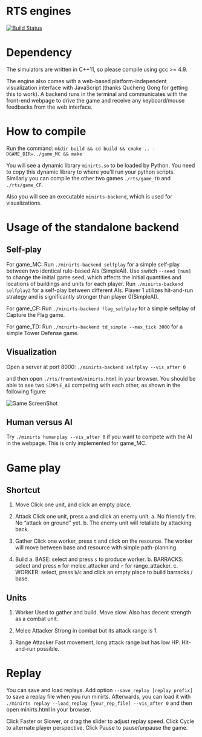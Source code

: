 # RTS engines

[![Build Status](https://travis-ci.org/nlohmann/json.svg?branch=master)](https://travis-ci.org/facebookresearch/ELF)

Dependency
============

The simulators are written in C++11, so please compile using gcc >= 4.9.

The engine also comes with a web-based platform-independent visualization interface with JavaScript (thanks Qucheng Gong for getting this to work).
A backend runs in the terminal and communicates with the front-end webpage to drive the game and receive any keyboard/mouse feedbacks from the web interface.

How to compile
============

Run the command: `mkdir build && cd build && cmake .. -DGAME_DIR=../game_MC && make`

You will see a dynamic library `minirts.so` to be loaded by Python.
You need to copy this dynamic library to where you'll run your python scripts.
Similarly you can compile the other two games `./rts/game_TD` and `./rts/game_CF`.

Also you will see an executable `minirts-backend`, which is used for visualizations.

Usage of the standalone backend
============
Self-play
-------------
For game_MC:
Run `./minirts-backend selfplay` for a simple self-play between two identical rule-based AIs (SimpleAI). Use switch `--seed [num]` to change the initial game seed, which affects the initial quantities and locations of buildings and units for each player.
Run `./minirts-backend selfplay2` for a self-play between different AIs. Player 1 utilizes hit-and-run strategy and is significantly stronger than player 0(SimpleAI).

For game_CF:
Run `./minirts-backend flag_selfplay` for a simple selfplay of Capture the Flag game.

For game_TD:
Run `./minirts-backend td_simple --max_tick 3000` for a simple Tower Defense game.

Visualization
-------------

Open a server at port 8000: `./minirts-backend selfplay --vis_after 0`

and then open `./rts/frontend/minirts.html` in your browser. You should be able to see two `SIMPLE_AI` competing with each other, as shown in the following figure:

![Game ScreenShot](./rts_intro.png)

Human versus AI
-----------------------

Try `./minirts humanplay --vis_after 0` if you want to compete with the AI in the webpage. This is only implemented for game_MC.

Game play
===================

Shortcut
------------

1. Move
Click one unit, and click an empty place.

2. Attack
Click one unit, press `a` and click an enemy unit.
   a. No friendly fire. No “attack on ground” yet.
   b. The enemy unit will retaliate by attacking back.

3. Gather
Click one worker, press `t` and click on the resource.
The worker will move between base and resource with simple path-planning.

4. Build
   a. BASE: select and press `s` to produce worker.
   b. BARRACKS: select and press `m` for melee_attacker and `r` for range_attacker.
   c. WORKER: select, press `b`/`c` and click an empty place to build barracks / base.

Units
------------

1. Worker
Used to gather and build. Move slow. Also has decent strength as a combat unit.

2. Melee Attacker
Strong in combat but its attack range is 1.

3. Range Attacker
Fast movement, long attack range but has low HP. Hit-and-run possible.

Replay
===================

You can save and load replays.
Add option `--save_replay [replay_prefix]` to save a replay file when you run minirts.
Afterwards, you can load it with `./minirts replay --load_replay [your_rep_file] --vis_after 0` and then open minirts.html in your browser.

Click Faster or Slower, or drag the slider to adjust replay speed. Click Cycle to alternate player perspective. Click Pause to pause/unpause the game.
